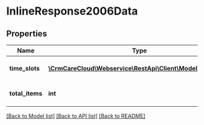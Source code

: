 # InlineResponse2006Data

## Properties
Name | Type | Description | Notes
------------ | ------------- | ------------- | -------------
**time_slots** | [**\CrmCareCloud\Webservice\RestApi\Client\Model\TimeSlot[]**](TimeSlot.md) | List of booking time slots | [optional] 
**total_items** | **int** | Count of all found time slots | [optional] 

[[Back to Model list]](../../README.md#documentation-for-models) [[Back to API list]](../../README.md#documentation-for-api-endpoints) [[Back to README]](../../README.md)

